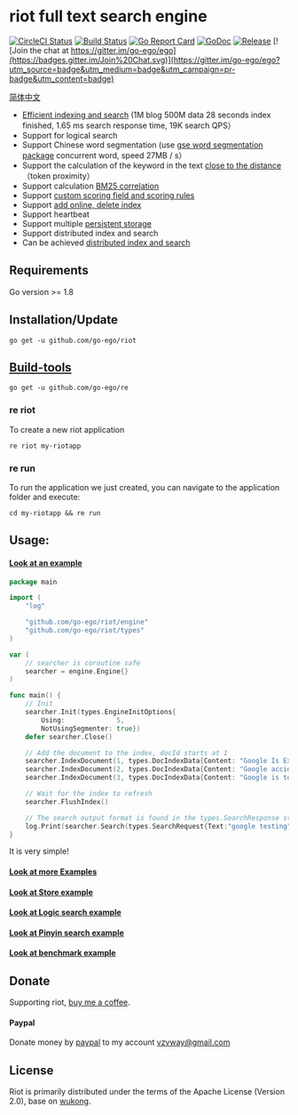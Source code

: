 # riot full text search engine

<!--<img align="right" src="https://raw.githubusercontent.com/go-ego/ego/master/logo.jpg">-->
<!--[![Build Status](https://travis-ci.org/go-ego/ego.svg)](https://travis-ci.org/go-ego/ego)
[![codecov](https://codecov.io/gh/go-ego/ego/branch/master/graph/badge.svg)](https://codecov.io/gh/go-ego/ego)-->
<!--<a href="https://circleci.com/gh/go-ego/ego/tree/dev"><img src="https://img.shields.io/circleci/project/go-ego/ego/dev.svg" alt="Build Status"></a>-->
[![CircleCI Status](https://circleci.com/gh/go-ego/riot.svg?style=shield)](https://circleci.com/gh/go-ego/riot)
[![Build Status](https://travis-ci.org/go-ego/riot.svg)](https://travis-ci.org/go-ego/riot)
[![Go Report Card](https://goreportcard.com/badge/github.com/go-ego/riot)](https://goreportcard.com/report/github.com/go-ego/riot)
[![GoDoc](https://godoc.org/github.com/go-ego/riot?status.svg)](https://godoc.org/github.com/go-ego/riot)
[![Release](https://github-release-version.herokuapp.com/github/go-ego/riot/release.svg?style=flat)](https://github.com/go-ego/riot/releases/latest)
[![Join the chat at https://gitter.im/go-ego/ego](https://badges.gitter.im/Join%20Chat.svg)](https://gitter.im/go-ego/ego?utm_source=badge&utm_medium=badge&utm_campaign=pr-badge&utm_content=badge)
<!--<a href="https://github.com/go-ego/ego/releases"><img src="https://img.shields.io/badge/%20version%20-%206.0.0%20-blue.svg?style=flat-square" alt="Releases"></a>-->

[简体中文](https://github.com/go-ego/riot/blob/master/README_zh.md)


* [Efficient indexing and search](/docs/zh/benchmarking.md) (1M blog 500M data 28 seconds index finished, 1.65 ms search response time, 19K search QPS）
* Support for logical search
* Support Chinese word segmentation (use [gse word segmentation package](https://github.com/go-ego/gse) concurrent word, speed 27MB / s）
* Support the calculation of the keyword in the text [close to the distance](/docs/zh/token_proximity.md)（token proximity）
* Support calculation [BM25 correlation](/docs/zh/bm25.md)
* Support [custom scoring field and scoring rules](/docs/zh/custom_scoring_criteria.md)
* Support [add online, delete index](/docs/zh/realtime_indexing.md)
* Support heartbeat
* Support multiple [persistent storage](/docs/zh/persistent_storage.md)
* Support distributed index and search
* Can be achieved [distributed index and search](/docs/zh/distributed_indexing_and_search.md)

## Requirements
Go version >= 1.8

## Installation/Update

```
go get -u github.com/go-ego/riot
```

## [Build-tools](https://github.com/go-ego/re)
```
go get -u github.com/go-ego/re 
```
### re riot
To create a new riot application

```
re riot my-riotapp
```

### re run

To run the application we just created, you can navigate to the application folder and execute:
```
cd my-riotapp && re run
```

## Usage:

#### [Look at an example](/examples/simple/simplest_example.go)

```go
package main

import (
	"log"

	"github.com/go-ego/riot/engine"
	"github.com/go-ego/riot/types"
)

var (
	// searcher is coroutine safe
	searcher = engine.Engine{}
)

func main() {
	// Init
	searcher.Init(types.EngineInitOptions{
		Using:             5,
		NotUsingSegmenter: true})
	defer searcher.Close()

	// Add the document to the index, docId starts at 1
	searcher.IndexDocument(1, types.DocIndexData{Content: "Google Is Experimenting With Virtual Reality Advertising"}, false)
	searcher.IndexDocument(2, types.DocIndexData{Content: "Google accidentally pushed Bluetooth update for Home speaker early"}, false)
	searcher.IndexDocument(3, types.DocIndexData{Content: "Google is testing another Search results layout with rounded cards, new colors, and the 4 mysterious colored dots again"}, false)

	// Wait for the index to refresh
	searcher.FlushIndex()

	// The search output format is found in the types.SearchResponse structure
	log.Print(searcher.Search(types.SearchRequest{Text:"google testing"}))
}
```

It is very simple!

#### [Look at more Examples](https://github.com/go-ego/riot/tree/master/examples)

#### [Look at Store example](https://github.com/go-ego/riot/blob/master/examples/store/main.go)
#### [Look at Logic search example](https://github.com/go-ego/riot/blob/master/examples/logic/main.go)

#### [Look at Pinyin search example](https://github.com/go-ego/riot/blob/master/examples/pinyin/main.go)

#### [Look at benchmark example](https://github.com/go-ego/riot/blob/master/examples/benchmark/benchmark.go)

## Donate

Supporting riot, [buy me a coffee](https://github.com/go-vgo/buy-me-a-coffee).

#### Paypal

Donate money by [paypal](https://www.paypal.me/veni0/25) to my account [vzvway@gmail.com](vzvway@gmail.com)

## License

Riot is primarily distributed under the terms of the Apache License (Version 2.0), base on [wukong](https://github.com/huichen/wukong).
